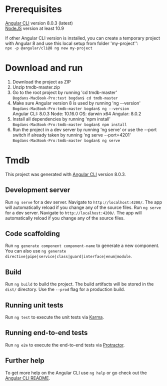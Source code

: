 # Prerequisites
[Angular CLI](https://github.com/angular/angular-cli) version 8.0.3 (latest)  
[NodeJS](https://nodejs.org/en/) version at least 10.9   
  
 If other Angular CLI version is installed, you can create a temporary project with Angular 8 and use this local setup from folder 'my-project'':   
`npx -p @angular/cli@8 ng new my-project`

# Download and run
1) Download the project as ZIP
2) Unzip tmdb-master.zip
3) Go to the root project by running 'cd tmdb-master'  
`Bogdans-MacBook-Pro:test bogdan$ cd tmdb-master`
4) Make sure Angular version 8 is used by running 'ng --version'  
`Bogdans-MacBook-Pro:tmdb-master bogdan$ ng --version`  
Angular CLI: 8.0.3
Node: 10.16.0
OS: darwin x64
Angular: 8.0.2
4) Install all dependencies by running 'npm install'  
`Bogdans-MacBook-Pro:tmdb-master bogdan$ npm install`
5) Run the project in a dev server by running 'ng serve' or use the --port switch if already taken by running 'ng serve --port=4201'  
`Bogdans-MacBook-Pro:tmdb-master bogdan$ ng serve`
# Tmdb

This project was generated with [Angular CLI](https://github.com/angular/angular-cli) version 8.0.3.

## Development server

Run `ng serve` for a dev server. Navigate to `http://localhost:4200/`. The app will automatically reload if you change any of the source files.
Run `ng serve` for a dev server. Navigate to `http://localhost:4200/`. The app will automatically reload if you change any of the source files.

## Code scaffolding

Run `ng generate component component-name` to generate a new component. You can also use `ng generate directive|pipe|service|class|guard|interface|enum|module`.

## Build

Run `ng build` to build the project. The build artifacts will be stored in the `dist/` directory. Use the `--prod` flag for a production build.

## Running unit tests

Run `ng test` to execute the unit tests via [Karma](https://karma-runner.github.io).

## Running end-to-end tests

Run `ng e2e` to execute the end-to-end tests via [Protractor](http://www.protractortest.org/).

## Further help

To get more help on the Angular CLI use `ng help` or go check out the [Angular CLI README](https://github.com/angular/angular-cli/blob/master/README.md).
